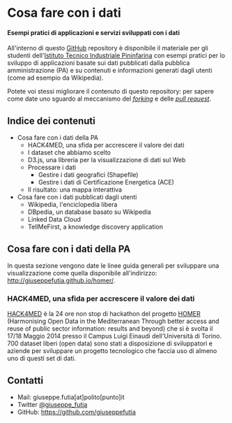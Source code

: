 # Cosa fare con i dati

#### Esempi pratici di applicazioni e servizi sviluppati con i dati

All'interno di questo [GitHub](https://github.com/) repository è disponibile il materiale per gli studenti dell'[Istituto Tecnico Industriale Pininfarina](http://www.itispininfarina.it/) con esempi pratici per lo sviluppo di applicazioni basate sui dati pubblicati dalla pubblica amministrazione (PA) e su contenuti e informazioni generati dagli utenti (come ad esempio da Wikipedia).

Potete voi stessi migliorare il contenuto di questo repository: per sapere come date uno sguardo al meccanismo del [*forking*](https://help.github.com/articles/fork-a-repo/) e delle [*pull request*](https://help.github.com/articles/fork-a-repo/).

## Indice dei contenuti
* Cosa fare con i dati della PA
  * HACK4MED, una sfida per accrescere il valore dei dati
  * I dataset che abbiamo scelto
  * D3.js, una libreria per la visualizzazione di dati sul Web
  * Processare i dati
    * Gestire i dati geografici (Shapefile) 
    * Gestire i dati di Certificazione Energetica (ACE)
  * Il risultato: una mappa interattiva
* Cosa fare con i dati pubblicati dagli utenti
  * Wikipedia, l'enciclopedia libera 
  * DBpedia, un database basato su Wikipedia
  * Linked Data Cloud
  * TellMeFirst, a knowledge discovery application
 
## Cosa fare con i dati della PA
In questa sezione vengono date le linee guida generali per sviluppare una visualizzazione come quella disponibile all'indirizzo: http://giuseppefutia.github.io/homer/.

### HACK4MED, una sfida per accrescere il valore dei dati
[HACK4MED](http://www.hackunito.it/hack4med/) è la 24 ore non stop di hackathon del progetto [HOMER](http://homerproject.eu/) (Harmonising Open Data in the Mediterranean Through better access and reuse of public sector information: results and beyond) che si è svolta il 17/18 Maggio 2014 presso il Campus Luigi Einaudi dell'Università di Torino. 700 dataset liberi (open data) sono stati a disposizione di sviluppatori e aziende per sviluppare un progetto tecnologico che faccia uso di almeno uno di questi set di dati.

## Contatti
* Mail: giuseppe.futia[at]polito[punto]it
* Twitter [@giuseppe_futia](https://twitter.com/giuseppe_futia)
* GitHub: https://github.com/giuseppefutia
